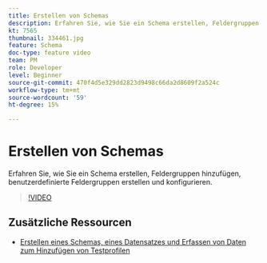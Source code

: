 ```yaml
---
title: Erstellen von Schemas
description: Erfahren Sie, wie Sie ein Schema erstellen, Feldergruppen hinzufügen, benutzerdefinierte Feldergruppen erstellen und konfigurieren.
kt: 7565
thumbnail: 334461.jpg
feature: Schema
doc-type: feature video
team: PM
role: Developer
level: Beginner
source-git-commit: 470f4d5e329dd2823d9498c66da2d8609f2a524c
workflow-type: tm+mt
source-wordcount: '59'
ht-degree: 15%

---
```



# Erstellen von Schemas

Erfahren Sie, wie Sie ein Schema erstellen, Feldergruppen hinzufügen, benutzerdefinierte Feldergruppen erstellen und konfigurieren.

>[!VIDEO](https://video.tv.adobe.com/v/334461?quality=12)

## Zusätzliche Ressourcen

* [Erstellen eines Schemas, eines Datensatzes und Erfassen von Daten zum Hinzufügen von Testprofilen](https://experienceleague.adobe.com/docs/journey-optimizer/using/orchestrate-journeys/about-journeys/creating-test-profiles.html)
